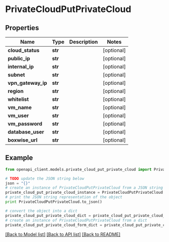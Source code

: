 # PrivateCloudPutPrivateCloud


## Properties
Name | Type | Description | Notes
------------ | ------------- | ------------- | -------------
**cloud_status** | **str** |  | [optional] 
**public_ip** | **str** |  | [optional] 
**internal_ip** | **str** |  | [optional] 
**subnet** | **str** |  | [optional] 
**vpn_gateway_ip** | **str** |  | [optional] 
**region** | **str** |  | [optional] 
**whitelist** | **str** |  | [optional] 
**vm_name** | **str** |  | [optional] 
**vm_user** | **str** |  | [optional] 
**vm_password** | **str** |  | [optional] 
**database_user** | **str** |  | [optional] 
**boxwise_url** | **str** |  | [optional] 

## Example

```python
from openapi_client.models.private_cloud_put_private_cloud import PrivateCloudPutPrivateCloud

# TODO update the JSON string below
json = "{}"
# create an instance of PrivateCloudPutPrivateCloud from a JSON string
private_cloud_put_private_cloud_instance = PrivateCloudPutPrivateCloud.from_json(json)
# print the JSON string representation of the object
print PrivateCloudPutPrivateCloud.to_json()

# convert the object into a dict
private_cloud_put_private_cloud_dict = private_cloud_put_private_cloud_instance.to_dict()
# create an instance of PrivateCloudPutPrivateCloud from a dict
private_cloud_put_private_cloud_form_dict = private_cloud_put_private_cloud.from_dict(private_cloud_put_private_cloud_dict)
```
[[Back to Model list]](../README.md#documentation-for-models) [[Back to API list]](../README.md#documentation-for-api-endpoints) [[Back to README]](../README.md)


